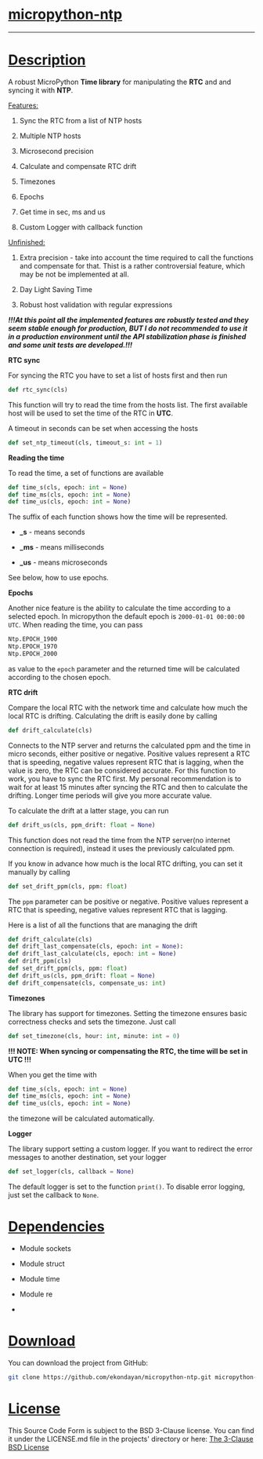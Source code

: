# <u>micropython-ntp</u>

---

# <u>Description</u>

A robust MicroPython **Time library** for manipulating the **RTC** and and syncing it with **NTP**.

<u>Features:</u>

1. Sync the RTC from a list of NTP hosts

2. Multiple NTP hosts

3. Microsecond precision

4. Calculate and compensate RTC drift

5. Timezones

6. Epochs

7. Get time in sec, ms and us

8. Custom Logger with callback function

<u>Unfinished:</u>

1. Extra precision - take into account the time required to call the functions and compensate for that. Thist is a rather controversial feature, which may be not be implemented at all.

2. Day Light Saving Time

3. Robust host validation with regular expressions

***!!!At this point all the implemented features are robustly tested and they seem stable enough for production, BUT I do not recommended to use it in a production environment until the API stabilization phase is finished and some unit tests are developed.!!!***

**RTC sync**

For syncing the RTC you have to set a list of hosts first and then run

```python
def rtc_sync(cls)
```

This function will try to read the time from the hosts list. The first available host will be used to set the time of the RTC in **UTC**. 

A timeout in seconds can be set when accessing the hosts

```python
def set_ntp_timeout(cls, timeout_s: int = 1)
```

**Reading the time**

To read the time, a set of functions are available

```python
def time_s(cls, epoch: int = None)
def time_ms(cls, epoch: int = None)
def time_us(cls, epoch: int = None)
```

The suffix of each function shows how the time will be represented.

- **_s** - means seconds

- **_ms** - means milliseconds

- **_us** - means microseconds

See below, how to use epochs.

**Epochs**

Another nice feature is the ability to calculate the time according to a selected epoch. In micropython the default epoch is `2000-01-01 00:00:00 UTC`. When reading the time, you can pass

```python
Ntp.EPOCH_1900
Ntp.EPOCH_1970
Ntp.EPOCH_2000
```

as value to the `epoch` parameter and the returned time will be calculated according to the chosen epoch.

**RTC drift**

Compare the local RTC with the network time and calculate how much the local RTC is drifting. Calculating the drift is easily done by calling

```python
def drift_calculate(cls)
```

Connects to the NTP server and returns the calculated ppm and the time in micro seconds, either positive or negative. Positive values represent a RTC that is speeding, negative values represent RTC that is lagging, when the value is zero, the RTC can be considered accurate. For this function to work, you have to sync the RTC first. My personal recommendation is to wait for at least 15 minutes after syncing the RTC and then to calculate the drifting. Longer time periods will give you more accurate value.

To calculate the drift at a latter stage, you can run

```python
def drift_us(cls, ppm_drift: float = None)
```

This function does not read the time from the NTP server(no internet connection is required), instead it uses the previously calculated ppm.

If you know in advance how much is the local RTC drifting, you can set it manually by calling

```python
def set_drift_ppm(cls, ppm: float)
```

The `ppm` parameter can be positive or negative. Positive values represent a RTC that is speeding, negative values represent RTC that is lagging.

Here is a list of all the functions that are managing the drift

```python
def drift_calculate(cls)
def drift_last_compensate(cls, epoch: int = None):
def drift_last_calculate(cls, epoch: int = None)
def drift_ppm(cls)
def set_drift_ppm(cls, ppm: float)
def drift_us(cls, ppm_drift: float = None)
def drift_compensate(cls, compensate_us: int)
```

**Timezones**

The library has support for timezones. Setting the timezone ensures basic correctness checks and sets the timezone. Just call

```python
def set_timezone(cls, hour: int, minute: int = 0)
```

**!!! NOTE: When syncing or compensating the RTC, the time will be set in UTC !!!**

When you get the time with

```python
def time_s(cls, epoch: int = None)
def time_ms(cls, epoch: int = None)
def time_us(cls, epoch: int = None)
```

the timezone will be calculated automatically.

**Logger**

The library support setting a custom logger. If you want to redirect the error messages to another destination, set your logger

```python
def set_logger(cls, callback = None)
```

The default logger is set to the function `print()`. To disable error logging, just set the callback to `None`.

# <u>Dependencies</u>

* Module sockets

* Module struct

* Module time

* Module re

* 

# <u>Download</u>

You can download the project from GitHub:

```bash
git clone https://github.com/ekondayan/micropython-ntp.git micropython-ntp
```

# <u>License</u>

This Source Code Form is subject to the BSD 3-Clause license. You can find it under  the LICENSE.md file in the projects' directory or here: [The 3-Clause BSD License](https://opensource.org/licenses/BSD-3-Clause)
